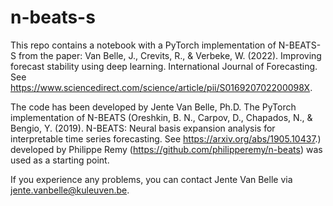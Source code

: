 # n-beats-s
This repo contains a notebook with a PyTorch implementation of N-BEATS-S from the paper: Van Belle, J., Crevits, R., & Verbeke, W. (2022). Improving forecast stability using deep learning. International Journal of Forecasting. See https://www.sciencedirect.com/science/article/pii/S016920702200098X.

The code has been developed by Jente Van Belle, Ph.D.
The PyTorch implementation of N-BEATS (Oreshkin, B. N., Carpov, D., Chapados, N., & Bengio, Y. (2019). N-BEATS: Neural basis expansion analysis for interpretable time series forecasting. See https://arxiv.org/abs/1905.10437.) developed by Philippe Remy (https://github.com/philipperemy/n-beats) was used as a starting point.

If you experience any problems, you can contact Jente Van Belle via jente.vanbelle@kuleuven.be.
